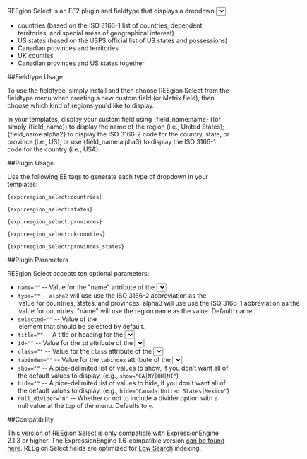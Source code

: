 REEgion Select is an EE2 plugin and fieldtype that displays a dropdown <select> list of:

- countries (based on the ISO 3166-1 list of countries, dependent territories, and special areas of geographical interest)
- US states (based on the USPS official list of US states and possessions)
- Canadian provinces and territories
- UK counties
- Canadian provinces and US states together

##Fieldtype Usage

To use the fieldtype, simply install and then choose REEgion Select from the fieldtype menu when creating a new custom field (or Matrix field), then choose which kind of regions you'd like to display.

In your templates, display your custom field using {field_name:name} ((or simply {field_name}) to display the name of the region (i.e., United States); {field_name:alpha2} to display the ISO 3166-2 code for the country, state, or province (i.e., US); or use {field_name:alpha3} to display the ISO 3166-1 code for the country (i.e., USA).

##Plugin Usage

Use the following EE tags to generate each type of dropdown in your templates:

`{exp:reegion_select:countries}`

`{exp:reegion_select:states}`

`{exp:reegion_select:provinces}`

`{exp:reegion_select:ukcounties}`

`{exp:reegion_select:provinces_states}`

##Plugin Parameters

REEgion Select accepts ten optional parameters:

- `name=""` -- Value for the "name" attribute of the <select> menu. Defaults: "country", "state", "province", "county", "province_state".
- `type=""` -- `alpha2` will use use the ISO 3166-2 abbreviation as the <option> value for countries, states, and provinces. `alpha3` will use use the ISO 3166-1 abbreviation as the <option> value for countries. "name" will use the region name as the value. Default: `name`.
- `selected=""` -- Value of the <option> element that should be selected by default.
- `title=""` -- A title or heading for the <select> menu. Defaults to "Select a (Country/State/Province/etc)".
- `id=""` -- Value for the `id` attribute of the <select> menu.
- `class=""` -- Value for the `class` attribute of the <select> menu. Defaults to `reegion_select`.
- `tabindex=""` -- Value for the `tabindex` attribute of the <select> menu.
- `show=""` -- A pipe-delimited list of values to show, if you don't want all of the default values to display. (e.g., `show="CA|NY|OH|MI"`)
- `hide=""` -- A pipe-delimited list of values to hide, if you don't want all of the default values to display. (e.g., `hide="Canada|United States|Mexico"`)
- `null_divider="n"` -- Whether or not to include a divider option with a null value at the top of the menu. Defaults to `y`. 
   
##Compatibility

This version of REEgion Select is only compatible with ExpressionEngine 2.1.3 or higher. The ExpressionEngine 1.6-compatible version [can be found here](http://github.com/amphibian/pi.reegion_select.ee_addon). REEgion Select fields are optimized for [Low Search](http://devot-ee.com/add-ons/low-search/) indexing.